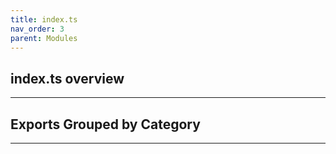 ```yaml
---
title: index.ts
nav_order: 3
parent: Modules
---
```


## index.ts overview

---

## Exports Grouped by Category

---
